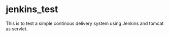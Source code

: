 # jenkins_test
This is to test a simple continous delivery system using Jenkins and tomcat as servlet.
